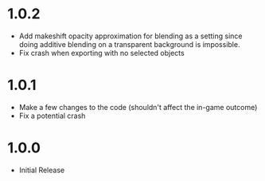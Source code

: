 # 1.0.2
- Add makeshift opacity approximation for blending as a setting since doing additive blending on a transparent background is impossible.
- Fix crash when exporting with no selected objects

# 1.0.1
- Make a few changes to the code (shouldn't affect the in-game outcome)
- Fix a potential crash

# 1.0.0
- Initial Release